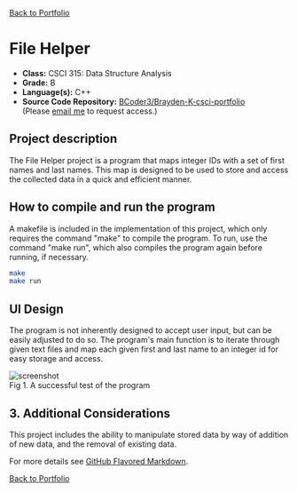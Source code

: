 [Back to Portfolio](./)

File Helper
===============

-   **Class:** CSCI 315: Data Structure Analysis
-   **Grade:** B
-   **Language(s):** C++
-   **Source Code Repository:** [BCoder3/Brayden-K-csci-portfolio](https://github.com/BCoder3/source-code-repo-for-portfolio)  
    (Please [email me](mailto:BMKirkland@csustudent.net?subject=GitHub%20Access) to request access.)

## Project description

The File Helper project is a program that maps integer IDs with a set of first names and last names. This map is designed to be used to store and access the collected data in a quick and efficient manner.

## How to compile and run the program

A makefile is included in the implementation of this project, which only requires the command "make" to compile the program. To run, use the command "make run", which also compiles the program again before running, if necessary.

```bash
make
make run
```

## UI Design

The program is not inherently designed to accept user input, but can be easily adjusted to do so. The program's main function is to iterate through given text files and map each given first and last name to an integer id for easy storage and access.

![screenshot](images/Screenshot2024-11-18223302.png)  
Fig 1. A successful test of the program

## 3. Additional Considerations

This project includes the ability to manipulate stored data by way of addition of new data, and the removal of existing data.

For more details see [GitHub Flavored Markdown](https://guides.github.com/features/mastering-markdown/).

[Back to Portfolio](./)
